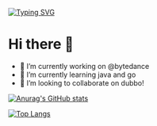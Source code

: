 [![Typing SVG](https://readme-typing-svg.demolab.com?font=Fira+Code&pause=1000&color=4AC4F7&random=false&width=435&lines=Hi%EF%BC%81+this+is+Wu+Dengwu's+github+warehouse)](https://git.io/typing-svg)

# Hi there 👋
- 🔭 I’m currently working on @bytedance
- 🌱 I’m currently learning java and go
- 👯 I’m looking to collaborate on dubbo!
<!-- - 🤔 I’m looking for help with ...
- 💬 Ask me about ...
- 📫 How to reach me: ...
- 😄 Pronouns: ...
- ⚡ Fun fact: ... -->

[![Anurag's GitHub stats](https://github-readme-stats.vercel.app/api?username=dengWuuu&show_icons=true&theme=dracula)](https://github.com/anuraghazra/github-readme-stats)


[![Top Langs](https://github-readme-stats.vercel.app/api/top-langs/?username=dengWuuu)](https://github.com/anuraghazra/github-readme-stats)
